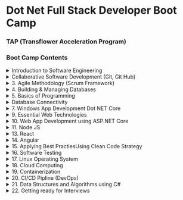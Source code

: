 # Dot Net Full Stack Developer Boot Camp 
### TAP (Transflower Acceleration Program)

### Boot Camp Contents

<details>
<summary>Introduction to Software Engineering</summary>
    - Bullet
    - Points
    -Software Development Life Cycle
    -Software Requirements
    -Software Requirements Specification
</details>     

<details>
<summary>Collaborative Software Development (Git, Git Hub)</summary>
        Software Development Team
        Source Control Tools
        Git and GitHub
        Git Commands
        Git Workflow
</details>


    
<details>
<summary>3.	Agile Methodology (Scrum Framework)</summary>
    Agile Manifesto
    Scrum Framework
    CI/CD Pipeline
    DevOps Overview
    Selenium IDE 
</details>
<details>
<summary>4.	Building & Managing Databases</summary>
    DBMS
    Database Design ER Diagrams, Data Flow Diagrams
    Data Definition Language Commands
    CRUD Operations against Tables
    SQL Queries
    Nested and Join Queries
    Transactions & ACID properties
    Stored Procedures & triggers
    Building backend for Project
    Operations management of Database Server
    NoSQL Databases
    Database as a Service
</details>


<details>
<summary>5.	Basics of Programming</summary>
    Application Development
    Dotnet Core Developer Enviornment
    Dotnet Core Solution, Project, Source files
    Create, Build, Run Dotnet Solution
    C# Programming Essentials
    Object Oriented Programming using C#
    Interfaces, Delegate & Events
    Collection Framework
    File I/O, JSON Serialization
    Reflection, Garbage Collection
</details> 
<details>
<summary>Database Connectivity</summary>
    Using packages for database connectivity
    CRUD operations using mysql connector
    using Connected, Disconnected Data Access Mode
    Invoking Stored Procedures
    Obect Relational Mapping Technique
    Using Entity Framework Core
    Data First, Code First Approach
    ORM Migrations
    Building Data Access Logic Layer
</details> 
<details>
<summary>7.	Windows App Development Dot NET Core</summary>
    1. Using dotnet core CLI for Windows Application Development
    2. Event Driven Architecture and Forms
    3. Using Menus, Controls in .net core windows applications
    4. Building Windows Apps
</details> 
<details>
<summary>9.	Essential Web Technologies</summary>
    1. Web Application Architecture
    2. Web Taxanomy & Topologies
    3. HTML and Web Pages
    4. HTML elements & Features
    5. Dynamic Web Pages and Javascript
    6. Document Object Model
    7. Using Cascaded Style Sheets (CSS)
    8. jQuery Selectors
    9. Ajax & External Data Access
    10. Responsive User Inteface Framework BootStrap/ Material
    11. Building Interactive Web Site
</details> 
<details>
<summary>10.	Web App Development using ASP.NET Core</summary>
    1. Web Application Development using ASP.NET CORE 7.0
    2. Using .net CLI for Web Application Development
    3. Building Web App using Razor pages, layouts and C#
    4. Using ASP.NET MVC Framework
    5. ASP.NET Middleware
    6. Using Controllers, Actions & Views
    7. HTML helper functions
    8. State Management in ASP.NET Core
    9. Separation of Concernt, Dependency Injection
    10. Application Repository Pattern
    11. Applying Web Application Security
    12. Filters
    13. Membership and Roles  Management
    14. Javascript Web Token (JWT)
    15. Introduction to asp.net core Web API
    16. Handling HTTP Requests (CRUD) using Web API
    17. async , await, Task Parallel Library 
    18. Invoking Web API cors, HTTPClient
    19. Secure REST API
</details> 
<details>
<summary>11.	Node JS</summary>
    1. Rise of JavaScript as Full Stack Programming Language today
    2. Node js as V8 JavaScript Runtime Engine
    3. Building & Debugging Node JS with VS code
    4. Event Emitter, Callback Functions
    5. File IO, JSON Operations
    6. Building Web app using HTTP module 
    7. Node Package Manager & Express JS
    8. Express Middleware & Router
    9. REST API using Express JS
    10. Using Tool Chain for Web Apps CI/CD pipeline
    11. Using MySQL , Mongo Db connectivity using Node JS
    12. Handling HTTP Requests (CRUD) using Web API
    13. async , await, Task Parallel Library 
    14. Invoking Web API cors, HTTPClient
    15. Secure REST API
</details> 
<details>
<summary>13.	React</summary>
    1. Simple React JS App
    2. React JS build Enviornment
    3. Component based Approach
    4. Props and State
    5. Nested Components
    6. React Forms 
    7. React Routing (SPA)
    8. External Data Access (AXIOS, fetch)
    9. Data Application Architecture Redux
    10. React Testing
</details>   



<details>
<summary>14.	Angular</summary>
    1. Angular CLI and Single Page Application
    2. Angular UI Architecture
    3. Components & Modules
    4. Directives & Pipes
    5. Angular Forms
    6. Extending Angular App 
    7. Component Life Cycle
    8. Injectable Services
    9. Custom Directives and Pipes
    10. External REST API data access using HttpClient
    11. RxJS Operators
    12. Single Page Application using Routing
    13. Secure Routes
     </details>   
<details>
<summary>15.	Applying Best PractiesUsing Clean Code Strategy</summary>
    1. Crafting Software
    2. Importance of Framework, Design Patterns, Design Principles
    3. Following Design Principles
    4. Descovring Design Patterns
    5. Applying Design Patterns
    6. Micro Services Architecture 
    7. Transforming existing Web App using MicroServices
    8. MicroServices API Gateway
    9. Communicating with Micro Services RabbitMQ, GRPC, Kafka,etc.
    10. Micro Services and Cloud Ready Apps
    10. Testable Micro services
  </details>   
<details>
<summary>16.	Software Testing</summary>
    1. Why Software Testing
    2. STLC vs SDLC
    3. V-Model
    4. Test Plan
    5. Writing Test Cases
    6. Setting up Testing Enviornment 
    7. Test Execution
    8. Introduction to Test Automation
    9. Selenium IDE, Selenium Web Driver
    10. Using Unit Testing Frameworks
    11. Test Driven Development
 </details>   
<details>
<summary>17.	Linux Operating System</summary>
    1. Installing Linux
    2. Basic Linux Commands
    3. Grep Commands , Pipes
    4. 
    10. CMode
    11. Crone Job
 </details>   
<details>
<summary>18. Cloud Computing</summary>
    1. Introduction to Cloud
	2. Using Public Cloud (AWS, Azure, Google Cloud)
	3. IT Solution Deployment to on premise, hosted environment
    4. Virtualization 
 </details>   
<details>
<summary>19. Containerization</summary>
    1. Virtualization vs. Containerization
    2. Docker Engine & Docker Hub
    3. Docker Commands
    4. Dockerizing exiting Web Apps
    5. Conatiner Orchestration using Kubernetes
    6. Microservices with Kubernetes
 </details>   
<details>
<summary>20.	CI/CD Pipline (DevOps)</summary>
    1. Git Actions & Git Workflow
    2. Setting up CI/CD pipeline,
    3. Jenkins
    4. Azure DevOps
 </details>   
<details>
<summary>21.	Data Structures and Algorithms using C#</summary>
</details>
<details>
<summary>
22.	Getting ready for Interviews</summary>
 </details>   